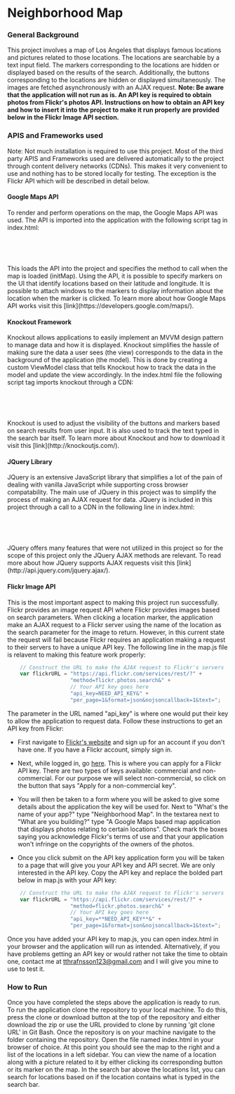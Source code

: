 # Neighborhood Map

### General Background

This project involves a map of Los Angeles that displays famous locations and
pictures related to those locations. The locations are searchable by a text input
field. The markers corresponding to the locations are hidden or displayed based
on the results of the search. Additionally, the buttons corresponding to the
locations are hidden or displayed simultaneously. The images are fetched
asynchronously with an AJAX request.
**Note: Be aware that the application will not run as is. An API key is
required to obtain photos from Flickr's photos API. Instructions on how to obtain
an API key and how to insert it into the project to make it run properly are
provided below in the Flickr Image API section.**

### APIS and Frameworks used

Note: Not much installation is required to use this project. Most of the third
party APIS and Frameworks used are delivered automatically to the project through
content delivery networks (CDNs). This makes it very convenient to use and nothing
has to be stored locally for testing. The exception is the Flickr API which will be
described in detail below.

#### Google Maps API

To render and perform operations on the map, the Google Maps API was used. The
API is imported into the application with the following script tag in index.html:
<pre>
    <!-- Google Maps API -->
    <script async defer
    src="https://maps.googleapis.com/maps/api/js?key=AIzaSyDBL9PC8OpuT8biiIBJzexP0TDCuINoRko&callback=initMap">
    </script>
</pre>
This loads the API into the project and specifies the method to call when the map
is loaded (initMap). Using the API, it is possible to specify markers on the UI
that identify locations based on their latitude and longitude. It is possible to
attach windows to the markers to display information about the location when the
marker is clicked. To learn more about how Google Maps API works visit this
[link](https://developers.google.com/maps/).

#### Knockout Framework

Knockout allows applications to easily implement an MVVM design pattern to manage
data and how it is displayed. Knockout simplifies the hassle of making sure the data
a user sees (the view) corresponds to the data in the background of the application
(the model). This is done by creating a custom ViewModel class that tells Knockout
how to track the data in the model and update the view accordingly. In the index.html
file the following script tag imports knockout through a CDN:
<pre>
    <!-- Knockout CDN -->
    <script src="https://cdnjs.cloudflare.com/ajax/libs/knockout/3.4.1/knockout-min.js"></script>
</pre>
Knockout is used to adjust the visibility of the buttons and markers based on
search results from user input. It is also used to track the text typed in the
search bar itself. To learn more about Knockout and how to download it visit this
[link](http://knockoutjs.com/).


#### JQuery Library

JQuery is an extensive JavaScript library that simplifies a lot of the pain of
dealing with vanilla JavaScript while supporting cross browser compatability.
The main use of JQuery in this project was to simplify the process of making an
AJAX request for data. JQuery is included in this project through a call to a CDN
in the following line in index.html:
<pre>
    <!-- JQuery CDN -->
    <script
    src="https://code.jquery.com/jquery-3.2.1.min.js"
    integrity="sha256-hwg4gsxgFZhOsEEamdOYGBf13FyQuiTwlAQgxVSNgt4="
    crossorigin="anonymous"></script>
</pre>
JQuery offers many features that were not utilized in this project so for the
scope of this project only the JQuery AJAX methods are relevant. To read more
about how JQuery supports AJAX requests visit this
[link](http://api.jquery.com/jquery.ajax/).

#### Flickr Image API

This is the most important aspect to making this project run successfully. Flickr
provides an image request API where Flickr provides images based on search parameters.
When clicking a location marker, the application make an AJAX request to a Flickr
server using the name of the location as the search parameter for the image to return.
However, in this current state the request will fail because Flickr requires an
application making a request to their servers to have a unique API key. The following
line in the map.js file is relavent to making this feature work properly:
```javascript
    // Construct the URL to make the AJAX request to Flickr's servers
    var flickrURL = "https://api.flickr.com/services/rest/?" +
                    "method=flickr.photos.search&" +
                    // Your API key goes here
                    "api_key=NEED_API_KEY&" +
                    "per_page=1&format=json&nojsoncallback=1&text=";
```
The parameter in the URL named "api_key" is where one would put their key to
allow the application to request data. Follow these instructions to get an API
key from Flickr:

*   First navigate to [Flickr's website](https://www.flickr.com/)
    and sign up for an account if you don't have one. If you have a Flickr account,
    simply sign in.

*   Next, while logged in, go [here](https://www.flickr.com/services/apps/create/apply/). This is where you
    can apply for a Flickr API key. There are two types of keys available: commercial
    and non-commercial. For our purpose we will select non-commercial, so click
    on the button that says "Apply for a non-commercial key".

*   You will then be taken to a form where you will be asked to give some details
    about the application the key will be used for. Next to "What's the name of
    your app?" type "Neighborhood Map". In the textarea next to "What are you building?"
    type "A Google Maps based map application that displays photos relating to certain
    locations". Check mark the boxes saying you acknowledge Flickr's terms of use and
    that your application won't infringe on the copyrights of the owners of the photos.

*   Once you click submit on the API key application form you will be taken to a page
    that will give you your API key and API secret. We are only interested in the
    API key. Copy the API key and replace the bolded part below in map.js with your
    API key:
```javascript
    // Construct the URL to make the AJAX request to Flickr's servers
    var flickrURL = "https://api.flickr.com/services/rest/?" +
                    "method=flickr.photos.search&" +
                    // Your API key goes here
                    "api_key=**NEED_API_KEY**&" +
                    "per_page=1&format=json&nojsoncallback=1&text=";
```
Once you have added your API key to map.js, you can open index.html in your browser
and the application will run as intended. Alternatively, if you have problems
getting an API key or would rather not take the time to obtain one, contact me
at tthrafnsson123@gmail.com and I will give you mine to use to test it.


### How to Run

Once you have completed the steps above the application is ready to run. To run
the application clone the repository to your local machine. To do this, press the
clone or download button at the top of the repository and either download the zip
or use the URL provided to clone by running 'git clone URL' in Git Bash. Once the
repository is on your machine navigate to the folder containing the repository.
Open the file named index.html in your browser of choice. At this point you should
see the map to the right and a list of the locations in a left sidebar. You can
view the name of a location along with a picture related to it by either clicking
its corresponding button or its marker on the map. In the search bar above the locations
list, you can search for locations based on if the location contains what is typed
in the search bar.
